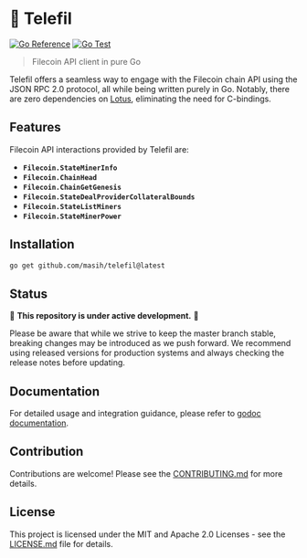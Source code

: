 # :satellite: Telefil

[![Go Reference](https://pkg.go.dev/badge/github.com/masih/telefil.svg)](https://pkg.go.dev/github.com/masih/telefil)
[![Go Test](https://github.com/masih/telefil/actions/workflows/go-test.yml/badge.svg)](https://github.com/masih/telefil/actions/workflows/go-test.yml)

> Filecoin API client in pure Go

Telefil offers a seamless way to engage with the Filecoin chain API using the JSON RPC 2.0 protocol, all while being written purely in Go. Notably, there are zero dependencies on [Lotus](https://github.com/filecoin-project/lotus), eliminating the need for C-bindings.

## Features

Filecoin API interactions provided by Telefil are:

- **`Filecoin.StateMinerInfo`**
- **`Filecoin.ChainHead`**
- **`Filecoin.ChainGetGenesis`**
- **`Filecoin.StateDealProviderCollateralBounds`**
- **`Filecoin.StateListMiners`**
- **`Filecoin.StateMinerPower`**

## Installation

```bash
go get github.com/masih/telefil@latest
```

## Status

:construction: **This repository is under active development.** :construction:

Please be aware that while we strive to keep the master branch stable, breaking changes may be introduced as we push
forward. We recommend using released versions for production systems and always checking the release notes before
updating.

## Documentation

For detailed usage and integration guidance, please refer
to [godoc documentation](https://pkg.go.dev/github.com/masih/telefil).

## Contribution

Contributions are welcome! Please see the [CONTRIBUTING.md](CONTRIBUTING.md) for more details.

## License

This project is licensed under the MIT and Apache 2.0 Licenses - see the [LICENSE.md](LICENSE.md) file for details.
